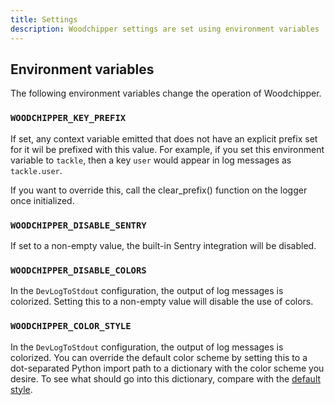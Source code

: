 ```yaml
---
title: Settings
description: Woodchipper settings are set using environment variables
---
```


## Environment variables

The following environment variables change the operation of Woodchipper.

### `WOODCHIPPER_KEY_PREFIX`

If set, any context variable emitted that does not have an explicit prefix set for it wil be prefixed with this value.
For example, if you set this environment variable to `tackle`, then a key `user` would appear in log messages as
`tackle.user`.

If you want to override this, call the clear_prefix() function on the logger once initialized.

### `WOODCHIPPER_DISABLE_SENTRY`

If set to a non-empty value, the built-in Sentry integration will be disabled.

### `WOODCHIPPER_DISABLE_COLORS`

In the `DevLogToStdout` configuration, the output of log messages is colorized. Setting this to a non-empty value will
disable the use of colors.

### `WOODCHIPPER_COLOR_STYLE`

In the `DevLogToStdout` configuration, the output of log messages is colorized. You can override the default color
scheme by setting this to a dot-separated Python import path to a dictionary with the color scheme you desire. To see
what should go into this dictionary, compare with the
[default style](https://github.com/hynek/structlog/blob/9446227b451730b05a8b618848403feedc4b7597/src/structlog/dev.py#L450-L459).
